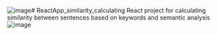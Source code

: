 ![image](https://github.com/user-attachments/assets/04086c2a-3a61-4ef3-bbe9-46e8796fd750)# ReactApp_similarity_calculating
React project for calculating similarity between sentences based on keywords and semantic analysis
![image](https://github.com/user-attachments/assets/ef7a3fed-bcca-47ab-958f-380e5faade8a)
